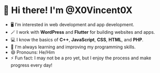 # 👋 Hi there! I'm @X0Vincent0X

- 🖥️ I’m interested in web development and app development.
- 🪄 I work with **WordPress** and **Flutter** for building websites and apps.
- 💻 I know the basics of **C++**, **JavaScript**, **CSS**, **HTML**, and **PHP**.
- 🌱 I'm always learning and improving my programming skills.
- 😄 Pronouns: He/Him
- ⚡ Fun fact: I may not be a pro yet, but I enjoy the process and make progress every day!

<!---
X0Vincent0X/X0Vincent0X is a ✨ special ✨ repository because its `README.md` (this file) appears on your GitHub profile.
You can click the Preview link to take a look at your changes.
--->
